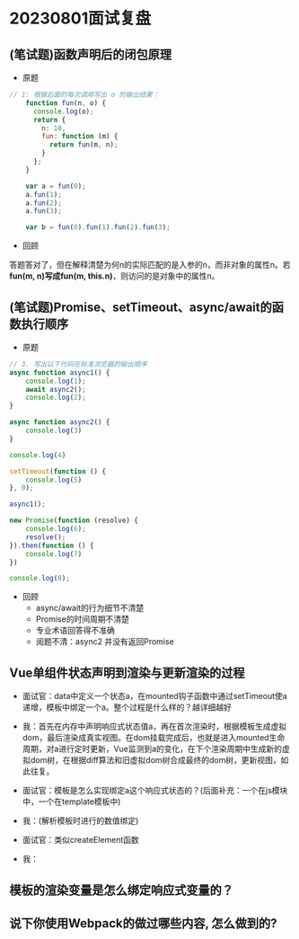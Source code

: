 # 20230801面试复盘

## (笔试题)函数声明后的闭包原理

- 原题

```javascript
// 1: 根据后面的每次调用写出 o 的输出结果：
    function fun(n, o) {
      console.log(o);
      return {
        n: 10,
        fun: function (m) {
          return fun(m, n);
        }
      };
    }

    var a = fun(0);
    a.fun(1);
    a.fun(2);
    a.fun(3);

    var b = fun(0).fun(1).fun(2).fun(3);
```

- 回顾

答题答对了，但在解释清楚为何n的实际匹配的是入参的n，而非对象的属性n。若**fun(m, n)**写成**fun(m, this.n)**，则访问的是对象中的属性n。

## (笔试题)Promise、setTimeout、async/await的函数执行顺序

- 原题

```javascript
// 3. 写出以下代码在标准浏览器的输出顺序
async function async1() {
    console.log(1);
    await async2();
    console.log(2);
}

async function async2() {
    console.log(3)
}

console.log(4)

setTimeout(function () {
    console.log(5)
}, 0);

async1();

new Promise(function (resolve) {
    console.log(6);
    resolve();
}).then(function () {
    console.log(7)
})

console.log(8);
```

- 回顾
  - async/await的行为细节不清楚
  - Promise的时间周期不清楚
  - 专业术语回答得不准确
  - 阅题不清：async2 并没有返回Promise

## Vue单组件状态声明到渲染与更新渲染的过程

- 面试官：data中定义一个状态a，在mounted钩子函数中通过setTimeout使a递增，模板中绑定一个a。整个过程是什么样的？越详细越好
- 我：首先在内存中声明响应式状态值a，再在首次渲染时，根据模板生成虚拟dom，最后渲染成真实视图。在dom挂载完成后，也就是进入mounted生命周期，对a进行定时更新，Vue监测到a的变化，在下个渲染周期中生成新的虚拟dom树，在根据diff算法和旧虚拟dom树合成最终的dom树，更新视图，如此往复。

- 面试官：模板是怎么实现绑定a这个响应式状态的？(后面补充：一个在js模块中，一个在template模板中)
- 我：(解析模板时进行的数值绑定)
- 面试官：类似createElement函数
- 我：

## 模板的渲染变量是怎么绑定响应式变量的？

## 说下你使用Webpack的做过哪些内容, 怎么做到的?
